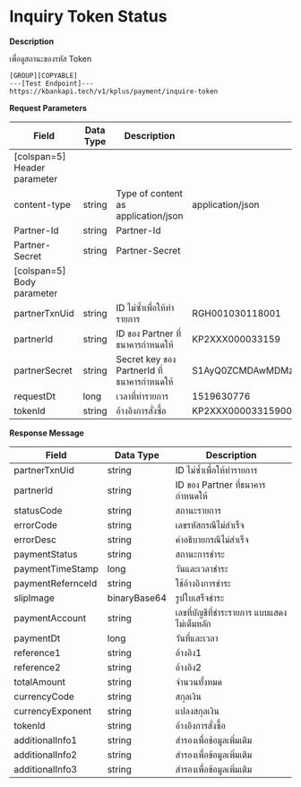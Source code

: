# Inquiry Token Status

**Description**

เพื่อดูสถานะของรหัส Token

```
[GROUP][COPYABLE]
---[Test Endpoint]---
https://kbankapi.tech/v1/kplus/payment/inquire-token
```

**Request Parameters**

| Field                        | Data Type | Description                                | Example                                              | Mandatory |
| ---------------------------- | --------- | ------------------------------------------ | ---------------------------------------------------- | :-------: |
| [colspan=5] Header parameter |
| content-type                 | string    | Type of content as application/json        | application/json                                     |     Y     |
| Partner-Id                   | string    | Partner-Id                                 |                                                      |     Y     |
| Partner-Secret               | string    | Partner-Secret                             |                                                      |     Y     |
| [colspan=5] Body parameter   |
| partnerTxnUid                | string    | ID ไม่ซ้ำเพื่อให้ทำรายการ                  | RGH001030118001                                      |     Y     |
| partnerId                    | string    | ID ของ Partner ที่ธนาคารกำหนดให้           | KP2XXX000033159                                      |     Y     |
| partnerSecret                | string    | Secret key ของ PartnerId ที่ธนาคารกำหนดให้ | S1AyQ0ZCMDAwMDMzMTU5LWtwbHVzLXNpdC0yYzJwLWZhY2Vib29r |     Y     |
| requestDt                    | long      | เวลาที่ทำรายการ                            | 1519630776                                           |     Y     |
| tokenId                      | string    | อ้างอิงการสั่งซื้อ                         | KP2XXX00003315900BBC3C374D644DE9F2BA5CDC189C27B      |     Y     |

**Response Message**

| Field             | Data Type    | Description                                 |
| ----------------- | ------------ | ------------------------------------------- |
| partnerTxnUid     | string       | ID ไม่ซ้ำเพื่อให้ทำรายการ                   |
| partnerId         | string       | ID ของ Partner ที่ธนาคารกำหนดให้            |
| statusCode        | string       | สถานะรายการ                                 |
| errorCode         | string       | เลขรหัสกรณีไม่สำเร็จ                        |
| errorDesc         | string       | คำอธิบายกรณีไม่สำเร็จ                       |
| paymentStatus     | string       | สถานะการชำระ                                |
| paymentTimeStamp  | long         | วันและเวลาชำระ                              |
| paymentRefernceId | string       | ใช้อ้างอิงการชำระ                           |
| slipImage         | binaryBase64 | รูปใบเสร็จชำระ                              |
| paymentAccount    | string       | เลขที่บัญชีที่ชำระรายการ แบบแสดงไม่เต็มหลัก |
| paymentDt         | long         | วันที่และเวลา                               |
| reference1        | string       | อ้างอิง1                                    |
| reference2        | string       | อ้างอิง2                                    |
| totalAmount       | string       | จำนวนทั้งหมด                                |
| currencyCode      | string       | สกุลเงิน                                    |
| currencyExponent  | string       | แปลงสกุลเงิน                                |
| tokenId           | string       | อ้างอิงการสั่งซื้อ                          |
| additionalInfo1   | string       | สำรองเพื่อข้อมูลเพิ่มเติม                   |
| additionalInfo2   | string       | สำรองเพื่อข้อมูลเพิ่มเติม                   |
| additionalInfo3   | string       | สำรองเพื่อข้อมูลเพิ่มเติม                   |
